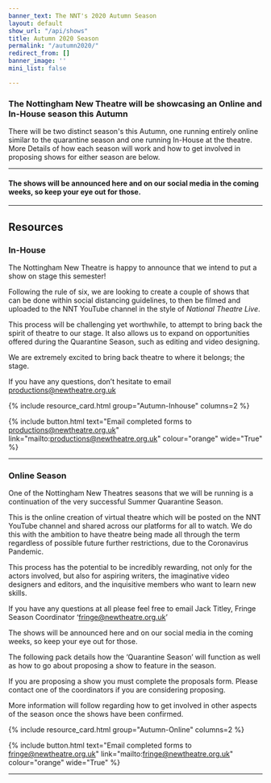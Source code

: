 ```yaml
---
banner_text: The NNT's 2020 Autumn Season
layout: default
show_url: "/api/shows"
title: Autumn 2020 Season
permalink: "/autumn2020/"
redirect_from: []
banner_image: ''
mini_list: false

---
```

### The Nottingham New Theatre will be showcasing an Online and In-House season this Autumn

There will be two distinct season's this Autumn, one running entirely online similar to the quarantine season and one running In-House at the theatre. More Details of how each season will work and how to get involved in proposing shows for either season are below.

<hr>

#### The shows will be announced here and on our social media in the coming weeks, so keep your eye out for those.

<hr>

## Resources

### In-House

The Nottingham New Theatre is happy to announce that we intend to put a show on stage this semester!

Following the rule of six, we are looking to create a couple of shows that can be done within social distancing guidelines, to then be filmed and uploaded to the NNT YouTube channel in the style of _National Theatre Live_.

This process will be challenging yet worthwhile, to attempt to bring back the spirit of theatre to our stage. It also allows us to expand on opportunities offered during the Quarantine Season, such as editing and video designing.

We are extremely excited to bring back theatre to where it belongs; the stage.

If you have any questions, don’t hesitate to email productions@newtheatre.org.uk

{% include resource_card.html group="Autumn-Inhouse" columns=2 %}

{% include button.html text="Email completed forms to productions@newtheatre.org.uk" link="mailto:productions@newtheatre.org.uk" colour="orange" wide="True" %}

<hr>

### Online Season

One of the Nottingham New Theatres seasons that we will be running is a continuation of the very successful Summer Quarantine Season.

This is the online creation of virtual theatre which will be posted on the NNT YouTube channel and shared across our platforms for all to watch. We do this with the ambition to have theatre being made all through the term regardless of possible future further restrictions, due to the Coronavirus Pandemic.

This process has the potential to be incredibly rewarding, not only for the actors involved, but also for aspiring writers, the imaginative video designers and editors, and the inquisitive members who want to learn new skills.

If you have any questions at all please feel free to email Jack Titley, Fringe Season Coordinator ‘[fringe@newtheatre.org.uk](mailto:fringe@newtheatre.org.uk)’

The shows will be announced here and on our social media in the coming weeks, so keep your eye out for those.

The following pack details how the ‘Quarantine Season’ will function as well as how to go about proposing a show to feature in the season.

If you are proposing a show you must complete the proposals form. Please contact one of the coordinators if you are considering proposing.

More information will follow regarding how to get involved in other aspects of the season once the shows have been confirmed.

{% include resource_card.html group="Autumn-Online" columns=2 %}

{% include button.html text="Email completed forms to [fringe@newtheatre.org.uk](mailto:fringe@newtheatre.org.uk)" link="mailto:[fringe@newtheatre.org.uk](mailto:fringe@newtheatre.org.uk)" colour="orange" wide="True" %}

<hr>